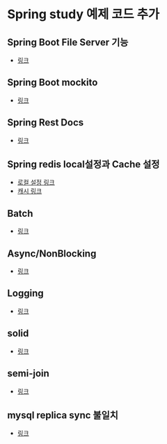 # Spring study 예제 코드 추가

## Spring Boot File Server 기능
- <a href="https://github.com/kihwankim/spring-study-example/tree/master/fileupload-example">링크</a>

## Spring Boot mockito
- <a href="https://github.com/kihwankim/spring-study-example/tree/master/mockito-example">링크</a>

## Spring Rest Docs
- <a href="https://github.com/kihwankim/spring-study-example/tree/master/rsetdocs">링크</a>

## Spring redis local설정과 Cache 설정
- <a href="https://github.com/kihwankim/spring-study-example/tree/master/redis-example">로컬 설정 링크</a>
- <a href="https://github.com/kihwankim/spring-study-example/tree/master/spring-redis-cache">캐시 링크</a>

## Batch

- <a href="https://github.com/kihwankim/spring-study-example/tree/master/batch">링크</a>

## Async/NonBlocking

- <a href="https://github.com/kihwankim/spring-study-example/tree/master/async">링크</a>

## Logging

- <a href="https://github.com/kihwankim/spring-study-example/tree/master/logging-lab">링크</a>

## solid

- <a href="https://github.com/kihwankim/spring-study-example/blob/master/solid/solid.md">링크</a>


## semi-join

- <a href="https://github.com/kihwankim/spring-study-example/blob/master/semi-join/semi_join.md">링크</a>


## mysql replica sync 불일치

- <a href="https://github.com/kihwankim/spring-study-example/blob/master/mysql-replica-sync/mysql-replica.md">링크</a>
